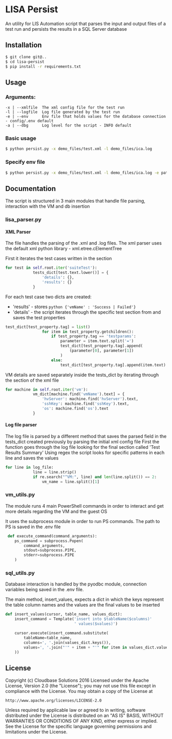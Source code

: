 # LISA Persist

An utility for LIS Automation script that parses the input and output files of a test run and persists the 
results in a SQL Server database

## Installation

```bash
$ git clone git@..
$ cd lisa-persist
$ pip install -r requirements.txt
```

## Usage

### Arguments:

```
-x | --xmlfile  The xml config file for the test run
-l | --logfile  Log file generated by the test run
-e | --env      Env file that holds values for the database connection - config/.env default
-a | --dbg      Log level for the script - INFO default
```

### Basic usage

```bash
$ python persist.py -x demo_files/test.xml -l demo_files/ica.log
```

### Specify env file

```bash
$ python persist.py -x demo_files/test.xml -l demo_files/ica.log -e path_to_env_file
```

## Documentation

The script is structured in 3 main modules that handle file parsing, interaction with the VM and
db insertion

### lisa_parser.py
#### XML Parser
The file handles the parsing of the .xml and .log files.
The xml parser uses the default xml python library - xml.etree.cElementTree

First it iterates the test cases written in the <suiteTests> section
```python
for test in self.root.iter('suiteTest'):
            tests_dict[test.text.lower()] = {
                'details': {},
                'results': {}
            }
```

For each test case two dicts are created:
- 'results' - stores ```python {'vmName' : 'Success | Failed'}```
- 'details' - the script iterates through the specific test section from <testCases>
and saves the test properties
```python
test_dict[test_property.tag] = list()
                for item in test_property.getchildren():
                    if test_property.tag == 'testparams':
                        parameter = item.text.split('=')
                        test_dict[test_property.tag].append(
                            (parameter[0], parameter[1])
                        )
                    else:
                        test_dict[test_property.tag].append(item.text)
```

VM details are saved separately inside the tests_dict by iterating through the <VMs> section of the xml file
```python
for machine in self.root.iter('vm'):
            vm_dict[machine.find('vmName').text] = {
                'hvServer': machine.find('hvServer').text,
                'sshKey': machine.find('sshKey').text,
                'os': machine.find('os').text
            }
```

#### Log file parser
The log file is parsed by a different method that saves the parsed field in the tests_dict created previously 
by parsing the initial xml config file
First the function goes through the log file looking for the final section called 'Test Results Summary'
Using regex the script looks for specific patterns in each line and saves the values
```python
for line in log_file:
            line = line.strip()
            if re.search("^VM:", line) and len(line.split()) == 2:
                vm_name = line.split()[1]
```


### vm_utils.py
The module runs 4 main PowerShell commands in order to interact and get more details regarding the VM and
the guest OS

It uses the subprocess module in order to run PS commands. The path to PS is saved in the .env file
```python
 def execute_command(command_arguments):
    ps_command = subprocess.Popen(
        command_arguments,
        stdout=subprocess.PIPE,
        stderr=subprocess.PIPE
    )
```

### sql_utils.py
Database interaction is handled by the pyodbc module, connection variables being saved in the .env file.

The main method, insert_values, expects a dict in which the keys represent the table column names and the values
are the final values to be inserted
```python
def insert_values(cursor, table_name, values_dict):
    insert_command = Template('insert into $tableName($columns)'
                              ' values($values)')

    cursor.execute(insert_command.substitute(
        tableName=table_name,
        columns=', '.join(values_dict.keys()),
        values=', '.join("'" + item + "'" for item in values_dict.values())
    ))

```

## License
Copyright (c) Cloudbase Solutions 2016
Licensed under the Apache License, Version 2.0 (the "License");
you may not use this file except in compliance with the License.
You may obtain a copy of the License at

    http://www.apache.org/licenses/LICENSE-2.0

Unless required by applicable law or agreed to in writing, software
distributed under the License is distributed on an "AS IS" BASIS,
WITHOUT WARRANTIES OR CONDITIONS OF ANY KIND, either express or implied.
See the License for the specific language governing permissions and
limitations under the License.